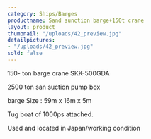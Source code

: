 ```yaml
---
category: Ships/Barges
productname: Sand sunction barge+150t crane
layout: product
thumbnail: "/uploads/42_preview.jpg"
detailpictures:
- "/uploads/42_preview.jpg"
sold: false
---
```


150- ton barge crane SKK-500GDA

2500 ton san suction pump box

barge Size : 59m x 16m x 5m

Tug boat of 1000ps attached.

Used and located in Japan/working condition



